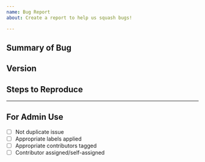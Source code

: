```yaml
---
name: Bug Report
about: Create a report to help us squash bugs!

---
```


<!-- < < < < < < < < < < < < < < < < < < < < < < < < < < < < < < < < < ☺ 
v                            ✰  Thanks for opening an issue! ✰    
v    Before smashing the submit button please review the template.
v    Please also ensure that this is not a duplicate issue :)  
☺ > > > > > > > > > > > > > > > > > > > > > > > > > > > > > > > > >  -->

<!--
IMPORTANT: Prior to opening a bug report, check if it affects one of the core modules
and if its elegible for a bug bounty on `SECURITY.md`. Bugs that are not submitted
through the appropriate channels won't receive any bounty.
 -->

## Summary of Bug

<!-- Concisely describe the issue -->

## Version

<!-- git commit hash or release version -->

## Steps to Reproduce

<!-- What commands in order should someone run to reproduce your problem? -->

____

## For Admin Use

- [ ] Not duplicate issue
- [ ] Appropriate labels applied
- [ ] Appropriate contributors tagged
- [ ] Contributor assigned/self-assigned